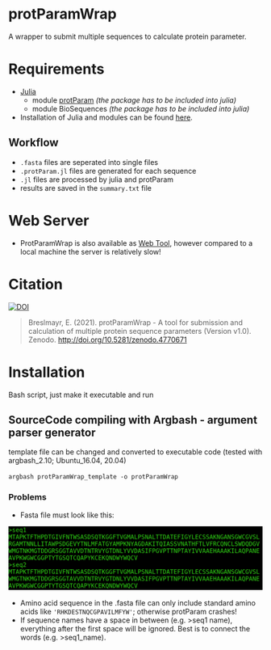# protParamWrap
A wrapper to submit multiple sequences to calculate protein parameter.
# Requirements
- [Julia](https://julialang.org/)
  - module [protParam](https://github.com/zmactep/ProtParam.jl) *(the package has to be included into julia)*
  - module BioSequences *(the package has to be included into julia)*
- Installation of Julia and modules can be found [here](https://medium.com/@erikbreslmayr/protparam-standalone-bfa38932e946).
## Workflow
- `.fasta` files are seperated into single files
- `.protParam.jl` files are generated for each sequence 
- `.jl` files are processed by julia and protParam
- results are saved in the `summary.txt` file

# Web Server

- ProtParamWrap is also available as [Web Tool](http://illuzymes.com/), however compared to a local machine the server is relatively slow!
# Citation
[![DOI](https://zenodo.org/badge/291096447.svg)](https://zenodo.org/badge/latestdoi/291096447)

> Breslmayr, E. (2021). protParamWrap - A tool for submission and calculation of multiple protein sequence parameters (Version v1.0).  Zenodo. http://doi.org/10.5281/zenodo.4770671


# Installation

Bash script, just make it executable and run
## SourceCode compiling with Argbash - argument parser generator
template file can be changed and converted to executable code (tested with argbash_2.10; Ubuntu_16.04, 20.04)

`argbash protParamWrap_template -o protParamWrap`
### Problems
- Fasta file must look like this:

<img src="fasta.png" alt="sample .fasta file"
	title="sample .fasta file" width="600" />
- Amino acid sequence in the .fasta file can only include standard amino acids like `'RHKDESTNQCGPAVILMFYW'`; otherwise protParam crashes!
- If sequence names have a space in between (e.g. >seq1 name), everything after the first space will be ignored. Best is to connect the words (e.g. >seq1_name).